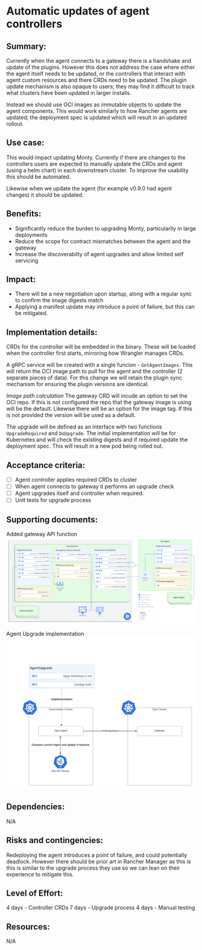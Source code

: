 # Automatic updates of agent controllers

## Summary: 
Currently when the agent connects to a gateway there is a handshake and update of the plugins. However this does not address the case where either the agent itself needs to be updated, or the controllers that interact with agent custom resources and there CRDs need to be updated. The plugin update mechanism is also opaque to users; they may find it difficult to track what clusters have been updated in larger installs.

Instead we should use OCI images as immutable objects to update the agent components.  This would work similarly to how Rancher agents are updated; the deployment spec is updated which will result in an updated rollout.

## Use case: 
This would impact updating Monty.  Currently if there are changes to the controllers users are expected to manually update the CRDs and agent (using a helm chart) in each downstream cluster.  To improve the usability this should be automated.

Likewise when we update the agent (for example v0.9.0 had agent changes) it should be updated.

## Benefits: 
* Significantly reduce the burden to upgrading Monty, particularlly in large deployments
* Reduce the scope for contract mismatches between the agent and the gateway
* Increase the discoverabilty of agent upgrades and allow limited self servicing

## Impact: 
* There will be a new negotiation upon startup, along with a regular sync to confirm the image digests match
* Applying a manifest update may introduce a point of failure, but this can be mitigated.

## Implementation details: 
CRDs for the controller will be embedded in the binary.  These will be loaded when the controller first starts, mirroring how Wrangler manages CRDs.

A gRPC service will be created with a single funcion - `GetAgentImages`.  This will return the OCI image path to pull for the agent and the controller (2 separate pieces of data).  For this change we will retain the plugin sync mechanism for ensuring the plugin versions are identical.

*Image path calculation*
The gateway CRD will incude an option to set the OCI repo.  If this is not configured the repo that the gateway image is using will be the default.  Likewise there will be an option for the image tag.  If this is not provided the version will be used as a default.

The upgrade will be defined as an interface with two functions `UpgradeRequired` and `DoUpgrade`.  The initial implementation will be for Kubernetes and will check the existing digests and if required update the deployment spec.  This will result in a new pod being rolled out.

## Acceptance criteria: 
- [ ] Agent controller applies required CRDs to cluster
- [ ] When agent connects to gateway it performs an upgrade check
- [ ] Agent upgrades itself and controller when required.
- [ ] Unit tests for upgrade process

## Supporting documents: 
Added gateway API function
![Gateway APIs](./img/20230404-updated-gateway.png)

Agent Upgrade implementation
![Agent Upgrade](./img/20230404-agent-upgrade.png)

## Dependencies: 
N/A

## Risks and contingencies: 
Redeploying the agent introduces a point of failure, and could potentially deadlock.  However there should be prior art in Rancher Manager as this is this is similar to the upgrade process they use so we can lean on their experience to mitigate this.

## Level of Effort: 
4 days - Controller CRDs
7 days - Upgrade process
4 days - Manual testing

## Resources: 
N/A
